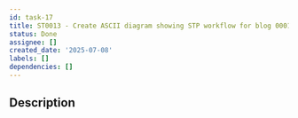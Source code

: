 ```yaml
---
id: task-17
title: ST0013 - Create ASCII diagram showing STP workflow for blog 0001
status: Done
assignee: []
created_date: '2025-07-08'
labels: []
dependencies: []
---
```


## Description
